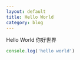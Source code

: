 ```yaml
---
layout: default
title: Hello World
category: blog
---
```


Hello World 你好世界

```javascript
console.log('hello world')
```

